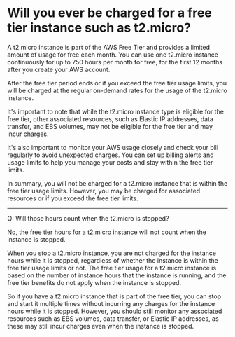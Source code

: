 # Will you ever be charged for a free tier instance such as t2.micro?

A t2.micro instance is part of the AWS Free Tier and provides a limited amount of usage for free each month. You can use one t2.micro instance continuously for up to 750 hours per month for free, for the first 12 months after you create your AWS account.

After the free tier period ends or if you exceed the free tier usage limits, you will be charged at the regular on-demand rates for the usage of the t2.micro instance.

It's important to note that while the t2.micro instance type is eligible for the free tier, other associated resources, such as Elastic IP addresses, data transfer, and EBS volumes, may not be eligible for the free tier and may incur charges.

It's also important to monitor your AWS usage closely and check your bill regularly to avoid unexpected charges. You can set up billing alerts and usage limits to help you manage your costs and stay within the free tier limits.

In summary, you will not be charged for a t2.micro instance that is within the free tier usage limits. However, you may be charged for associated resources or if you exceed the free tier limits.

---

Q: Will those hours count when the t2.micro is stopped?

No, the free tier hours for a t2.micro instance will not count when the instance is stopped.

When you stop a t2.micro instance, you are not charged for the instance hours while it is stopped, regardless of whether the instance is within the free tier usage limits or not. The free tier usage for a t2.micro instance is based on the number of instance hours that the instance is running, and the free tier benefits do not apply when the instance is stopped.

So if you have a t2.micro instance that is part of the free tier, you can stop and start it multiple times without incurring any charges for the instance hours while it is stopped. However, you should still monitor any associated resources such as EBS volumes, data transfer, or Elastic IP addresses, as these may still incur charges even when the instance is stopped.